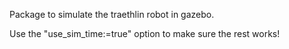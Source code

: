 Package to simulate the traethlin robot in gazebo.

Use the "use_sim_time:=true" option to make sure the rest works!

